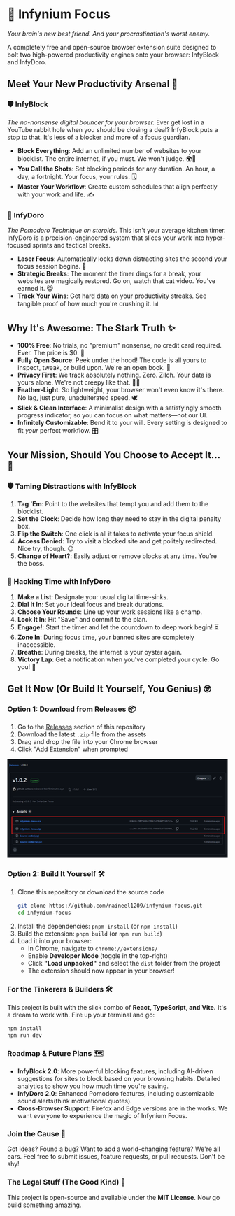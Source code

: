 # 🚀 Infynium Focus
*Your brain's new best friend. And your procrastination's worst enemy.*

A completely free and open-source browser extension suite designed to bolt two high-powered productivity engines onto your browser: InfyBlock and InfyDoro.

## Meet Your New Productivity Arsenal 🦾

### 🛡️ InfyBlock
*The no-nonsense digital bouncer for your browser.* Ever get lost in a YouTube rabbit hole when you should be closing a deal? InfyBlock puts a stop to that. It's less of a blocker and more of a focus guardian.
- **Block Everything**: Add an unlimited number of websites to your blocklist. The entire internet, if you must. We won't judge. 🌍🚫
- **You Call the Shots**: Set blocking periods for any duration. An hour, a day, a fortnight. Your focus, your rules. 🗓️
- **Master Your Workflow**: Create custom schedules that align perfectly with your work and life. ✍️

### 🍅 InfyDoro
*The Pomodoro Technique on steroids.* This isn't your average kitchen timer. InfyDoro is a precision-engineered system that slices your work into hyper-focused sprints and tactical breaks.
- **Laser Focus**: Automatically locks down distracting sites the second your focus session begins. 🎯
- **Strategic Breaks**: The moment the timer dings for a break, your websites are magically restored. Go on, watch that cat video. You've earned it. 😺
- **Track Your Wins**: Get hard data on your productivity streaks. See tangible proof of how much you're crushing it. 📊

## Why It's Awesome: The Stark Truth ✨
- **100% Free**: No trials, no "premium" nonsense, no credit card required. Ever. The price is $0. 💸
- **Fully Open Source**: Peek under the hood! The code is all yours to inspect, tweak, or build upon. We're an open book. 📖
- **Privacy First**: We track absolutely nothing. Zero. Zilch. Your data is yours alone. We're not creepy like that. 🕵️‍♂️
- **Feather-Light**: So lightweight, your browser won't even know it's there. No lag, just pure, unadulterated speed. 🕊️
- **Slick & Clean Interface**: A minimalist design with a satisfyingly smooth progress indicator, so you can focus on what matters—not our UI.
- **Infinitely Customizable**: Bend it to your will. Every setting is designed to fit *your* perfect workflow. 🎛️

## Your Mission, Should You Choose to Accept It... 📜

### 🛡️ Taming Distractions with InfyBlock
1.  **Tag 'Em**: Point to the websites that tempt you and add them to the blocklist.
2.  **Set the Clock**: Decide how long they need to stay in the digital penalty box.
3.  **Flip the Switch**: One click is all it takes to activate your focus shield.
4.  **Access Denied**: Try to visit a blocked site and get politely redirected. Nice try, though. 😉
5.  **Change of Heart?**: Easily adjust or remove blocks at any time. You're the boss.

### 🍅 Hacking Time with InfyDoro
1.  **Make a List**: Designate your usual digital time-sinks.
2.  **Dial It In**: Set your ideal focus and break durations.
3.  **Choose Your Rounds**: Line up your work sessions like a champ.
4.  **Lock It In**: Hit "Save" and commit to the plan.
5.  **Engage!**: Start the timer and let the countdown to deep work begin! ⏳
6.  **Zone In**: During focus time, your banned sites are completely inaccessible.
7.  **Breathe**: During breaks, the internet is your oyster again.
8.  **Victory Lap**: Get a notification when you've completed your cycle. Go you! 🎉

## Get It Now (Or Build It Yourself, You Genius) 🤓

### Option 1: Download from Releases 📦
1. Go to the [Releases](https://github.com/naineel1209/infynium-focus/releases) section of this repository
2. Download the latest `.zip` file from the assets
3. Drag and drop the file into your Chrome browser
4. Click "Add Extension" when prompted

![Download from Releases](./public/images/download-from-releases.png)

### Option 2: Build It Yourself 🛠️
1. Clone this repository or download the source code
   ```bash
   git clone https://github.com/naineel1209/infynium-focus.git
   cd infynium-focus
   ```
2. Install the dependencies: `pnpm install` (or `npm install`)
3. Build the extension: `pnpm build` (or `npm run build`)
4. Load it into your browser:
   - In Chrome, navigate to `chrome://extensions/`
   - Enable **Developer Mode** (toggle in the top-right)
   - Click **"Load unpacked"** and select the `dist` folder from the project
   - The extension should now appear in your browser!

### For the Tinkerers & Builders 🛠️
This project is built with the slick combo of **React, TypeScript, and Vite.** It's a dream to work with. Fire up your terminal and go:
```
npm install
npm run dev
```

### Roadmap & Future Plans 🗺
- **Infy️Block 2.0**: More powerful blocking features, including AI-driven suggestions for sites to block based on your browsing habits. Detailed analytics to show you how much time you're saving.
- **InfyDoro 2.0**: Enhanced Pomodoro features, including customizable sound alerts(think motivational quotes).
- **Cross-Browser Support**: Firefox and Edge versions are in the works. We want everyone to experience the magic of Infynium Focus.

### Join the Cause 🤝
Got ideas? Found a bug? Want to add a world-changing feature? We're all ears. Feel free to submit issues, feature requests, or pull requests. Don't be shy!

### The Legal Stuff (The Good Kind) 📄
This project is open-source and available under the **MIT License**. Now go build something amazing.
